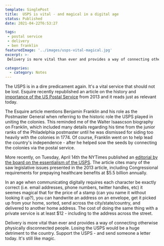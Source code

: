 ```yaml
---
template: SinglePost
title:  USPS is vital - and magical in a digital age
status: Published
date: 2021-04-22T6:53:27
tags:
 - postal service
 - delivery
 - ben franklin
featuredImage: '../images/usps-vital-magical.jpg'
excerpt: >-
 Delivery is more vital than ever and provides a way of connecting otherwise physically disconnected people. Losing the USPS would be a huge detriment to the country. Support the USPS - and send someone a letter today. It's still like magic. The USPS is in a dire predicament again. It's a vital service that should not be lost.

categories:
  - category: Notes
---
```

The USPS is in a dire predicament again. It's a vital service that should not be lost. Esquire recently republished an article on the history and [importance of the US Postal Service](https://classic.esquire.com/article/2013/2/1/do-we-really-want-to-live-without-the-post-office) from 2013 and it reads just as relevant today.

The Esquire article mentions Benjamin Franklin and his role as the Postmaster General when referring to the historic role the USPS played in uniting the colonies. This reminded me of the Walter Isaascson biography on Franklin, which included many details regarding his time from the junior ranks of the Philadelphia postmaster until he was dismissed for siding too heavily with the colonies in 1774. Of course, Franklin went on to help lead the country's independence - after he helped sow the seeds by connecting the colonies via the postal service.

More recently, on Tuesday, April 14th the NYTimes published an [editorial by the board on the essentialism of the USPS](https://www.nytimes.com/2020/04/14/opinion/usps-coronavirus.html). The article cites many of the saw legislative issues presented in the 2013 article, including Congressional requirements for prepaying healthcare benefits at $5.5 billion annually.

In an age when communicating digitally requires each character be exactly correct  (i.e. email addresses, phone numbers, twitter handles, etc) it seemes magical that for the price of a stamp (can you name it without looking it up?), you can handwrite an address on an envelope, get it picked up from your home, sorted, send across the city/state/country, and delivered to another home address. The cost of doing the same thing with a private service is at least $12 - including to the address across the street.

Delivery is more vital than ever and provides a way of connecting otherwise physically disconnected people. Losing the USPS would be a huge detriment to the country. Support the USPS - and send someone a letter today. It's still like magic.
